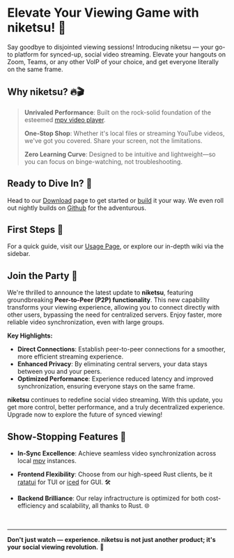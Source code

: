 # Elevate Your Viewing Game with niketsu! 🚀

Say goodbye to disjointed viewing sessions! Introducing niketsu — your go-to platform for synced-up, social video streaming. Elevate your hangouts on Zoom, Teams, or any other VoIP of your choice, and get everyone literally on the same frame.

## Why niketsu? 🔥🎬

> **Unrivaled Performance**: Built on the rock-solid foundation of the esteemed [mpv video player](https://github.com/mpv-player/mpv).
>
> **One-Stop Shop**: Whether it's local files or streaming YouTube videos, we've got you covered. Share your screen, not the limitations.
>
> **Zero Learning Curve**: Designed to be intuitive and lightweight—so you can focus on binge-watching, not troubleshooting.

## Ready to Dive In? 🎉

Head to our [Download](./downloads.md) page to get started or [build](./building.md) it your way. We even roll out nightly builds on [Github](https://github.com/sevenautumns/niketsu/) for the adventurous.

## First Steps 👟

For a quick guide, visit our [Usage Page](./usage.md), or explore our in-depth wiki via the sidebar.

## Join the Party 🎈

We're thrilled to announce the latest update to **niketsu**, featuring groundbreaking **Peer-to-Peer (P2P) functionality**. This new capability transforms your viewing experience, allowing you to connect directly with other users, bypassing the need for centralized servers. Enjoy faster, more reliable video synchronization, even with large groups.

**Key Highlights:**
- **Direct Connections**: Establish peer-to-peer connections for a smoother, more efficient streaming experience.
- **Enhanced Privacy**: By eliminating central servers, your data stays between you and your peers.
- **Optimized Performance**: Experience reduced latency and improved synchronization, ensuring everyone stays on the same frame.

**niketsu** continues to redefine social video streaming. With this update, you get more control, better performance, and a truly decentralized experience. Upgrade now to explore the future of synced viewing!

## Show-Stopping Features 🌟

- **In-Sync Excellence**: Achieve seamless video synchronization across local [mpv](https://github.com/mpv-player/mpv) instances.
  
- **Frontend Flexibility**: Choose from our high-speed Rust clients, be it [ratatui](https://github.com/ratatui-org/ratatui) for TUI or [iced](https://github.com/iced-rs/iced) for GUI. 🛠️

- **Backend Brilliance**: Our relay infractructure is optimized for both cost-efficiency and scalability, all thanks to Rust. 🌐

<br>
<hr>

**Don't just watch — experience. niketsu is not just another product; it's your social viewing revolution.** 🌈
